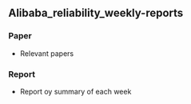 ## Alibaba_reliability_weekly-reports

### Paper

* Relevant papers

### Report

* Report oy summary of each week

